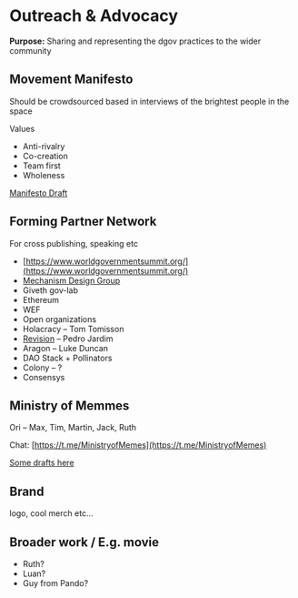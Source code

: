 # Outreach & Advocacy

**Purpose:** Sharing and representing the dgov practices to the wider community

## Movement Manifesto

Should be crowdsourced based in interviews of the brightest people in the space

Values

* Anti-rivalry
* Co-creation
* Team first
* Wholeness

[Manifesto Draft](../../research/foundation-thesis/)

## Forming Partner Network

For cross publishing, speaking etc

* [https://www.worldgovernmentsummit.org/](https://www.worldgovernmentsummit.org/)
* [Mechanism Design Group](https://t.me/mechanismdesigners)
* Giveth gov-lab
* Ethereum
* WEF
* Open organizations
* Holacracy – Tom Tomisson
* [Revision](https://revision.io/) – Pedro Jardim
* Aragon – Luke Duncan
* DAO Stack + Pollinators
* Colony – ?
* Consensys

## Ministry of Memmes

Ori – Max, Tim, Martin, Jack, Ruth

Chat: [https://t.me/MinistryofMemes](https://t.me/MinistryofMemes)

[Some drafts here](../../how-to-contribute/memmes.md)

## Brand

logo, cool merch etc...

## Broader work / E.g. movie

* Ruth?
* Luan?
* Guy from Pando?

